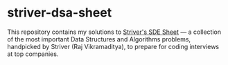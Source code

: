 # striver-dsa-sheet
This repository contains my solutions to [Striver's SDE Sheet](https://takeuforward.org/interviews/strivers-sde-sheet-top-coding-interview-problems/) — a collection of the most important Data Structures and Algorithms problems, handpicked by Striver (Raj Vikramaditya), to prepare for coding interviews at top companies.
